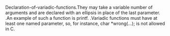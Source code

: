 Declaration-of-variadic-functions.They may take a variable number of arguments and are declared with an ellipsis in place of the last parameter.
                                 .An example of such a function is printf.
				 .Variadic functions must have at least one named parameter, so, for instance, 
				  char *wrong(...);
				  is not allowed in C.
